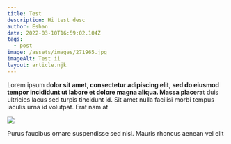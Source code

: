 ```yaml
---
title: Test
description: Hi test desc
author: Eshan
date: 2022-03-10T16:59:02.104Z
tags:
  - post
image: /assets/images/271965.jpg
imageAlt: Test ii
layout: article.njk
---
```

Lorem ipsum **dolor sit amet, consectetur adipiscing elit, sed do eiusmod tempor incididunt ut labore et dolore magna aliqua. Massa placera**t duis ultricies lacus sed turpis tincidunt id. Sit amet nulla facilisi morbi tempus iaculis urna id volutpat. Erat nam at

![](/assets/images/image-icon-1.jpg)

 Purus faucibus ornare suspendisse sed nisi. Mauris rhoncus aenean vel elit